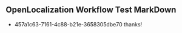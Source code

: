 ## OpenLocalization Workflow Test MarkDown
* 457a1c63-7161-4c88-b21e-3658305dbe70 thanks!

<!--HONumber=Aug16_HO4-->


